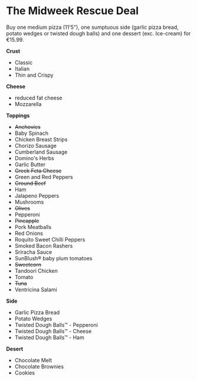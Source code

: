 # The Midweek Rescue Deal
Buy one medium pizza (11'5"), one sumptuous side (garlic pizza bread, potato wedges or twisted dough balls) and one dessert (exc. Ice-cream) for €15.99.

**Crust**
- Classic
- Italian
- Thin and Crispy

**Cheese**
- reduced fat cheese
- Mozzarella

**Toppings**
- ~~Anchovies~~
- Baby Spinach  
- Chicken Breast Strips
- Chorizo Sausage
- Cumberland Sausage
- Domino's Herbs  
- Garlic Butter  
- ~~Greek Feta Cheese~~  
- Green and Red Peppers  
- ~~Ground Beef~~
- Ham
- Jalapeno Peppers   
- Mushrooms  
- ~~Olives~~  
- Pepperoni
- ~~Pineapple~~
- Pork Meatballs
- Red Onions  
- Roquito Sweet Chilli Peppers   
- Smoked Bacon Rashers
- Sriracha Sauce   
- SunBlush® baby plum tomatoes  
- ~~Sweetcorn~~  
- Tandoori Chicken
- Tomato  
- ~~Tuna~~
- Ventricina Salami

**Side**
- Garlic Pizza Bread
- Potato Wedges
- Twisted Dough Balls™ - Pepperoni
- Twisted Dough Balls™ - Cheese
- Twisted Dough Balls™ - Ham

**Desert**
- Chocolate Melt
- Chocolate Brownies
- Cookies
